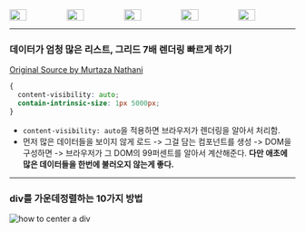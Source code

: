 
<section style='display:flex'>
  <img width='30%' src='https://user-images.githubusercontent.com/50111853/188340299-79686a5b-63bb-4690-a05d-6b8ddec79f9c.png' />
  <img width='30%' src='https://user-images.githubusercontent.com/50111853/188340295-24c6900a-059c-41b1-8829-411f252f29ad.png' />
  <img width='30%' src='https://user-images.githubusercontent.com/50111853/188340249-a7f5f5a1-4783-4966-b5fe-f2435a351dd8.png' />
  <img width='30%' src='https://user-images.githubusercontent.com/50111853/188340268-76da9ee8-e8a6-4078-ad37-f68270c6e3e3.png' />
  <img width='30%' src='https://user-images.githubusercontent.com/50111853/188340278-a3bb67a6-7a6d-468c-a82d-6e097d65bb50.png'/>
</section>

---
### 데이터가 엄청 많은 리스트, 그리드 7배 렌더링 빠르게 하기
[Original Source by Murtaza Nathani](https://dev.to/mnathani/two-lines-of-css-that-boosts-7x-rendering-performance-4mjd)

```css
{
  content-visibility: auto;
  contain-intrinsic-size: 1px 5000px;
}
```

- `content-visibility: auto`을 적용하면 브라우저가 렌더링을 알아서 처리함.  
- 먼저 많은 데이터들을 보이지 않게 로드 -> 그걸 담는 컴포넌트를 생성 -> DOM을 구성하면 -> 브라우저가 그 DOM의 99퍼센트를 알아서 계산해준다. 
**다만 애초에 많은 데이터들을 한번에 불러오지 않는게 좋다.** 

---

### div를 가운데정렬하는 10가지 방법
![how to center a div](https://user-images.githubusercontent.com/50111853/188340581-ba6cee96-955b-4cf2-afbf-2f963a2a6a88.JPG)
